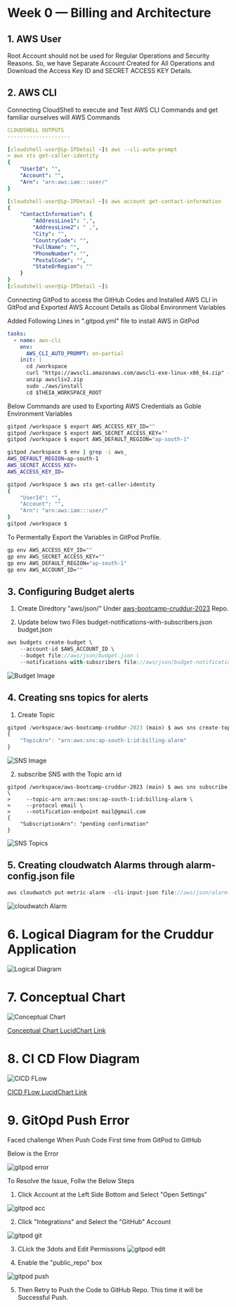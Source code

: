 # Week 0 — Billing and Architecture

## 1. AWS User

Root Account should not be used for Regular Operations and Security Reasons. So, we have Separate Account Created for All Operations and Download the Access Key ID and SECRET ACCESS KEY Details.

## 2. AWS CLI

Connecting CloudShell to execute and Test AWS CLI Commands and get familiar ourselves will AWS Commands


```YAML
CLOUDSHELL OUTPUTS
--------------------

[cloudshell-user@ip-IPDetail ~]$ aws --cli-auto-prompt 
> aws sts get-caller-identity
{
    "UserId": "",
    "Account": "",
    "Arn": "arn:aws:iam:::user/"
}

[cloudshell-user@ip-IPDetail ~]$ aws account get-contact-information
{
    "ContactInformation": {
        "AddressLine1": ",",
        "AddressLine2": " ,",
        "City": "",
        "CountryCode": "",
        "FullName": "",
        "PhoneNumber": "",
        "PostalCode": "",
        "StateOrRegion": ""
    }
}
[cloudshell-user@ip-IPDetail ~]$ 
```

Connecting GitPod to access the GitHub Codes and Installed AWS CLI in GitPod and Exported AWS Account Details as Global Environment Variables

Added Following Lines in ".gitpod.yml" file to install AWS in GitPod

```YAML
tasks:
  - name: aws-cli
    env:
      AWS_CLI_AUTO_PROMPT: on-partial
    init: |
      cd /workspace
      curl "https://awscli.amazonaws.com/awscli-exe-linux-x86_64.zip" -o "awscliv2.zip"
      unzip awscliv2.zip
      sudo ./aws/install
      cd $THEIA_WORKSPACE_ROOT
```
Below Commands are used to Exporting AWS Credentials as Goble Environment Variables
```BASH
gitpod /workspace $ export AWS_ACCESS_KEY_ID=""
gitpod /workspace $ export AWS_SECRET_ACCESS_KEY=""
gitpod /workspace $ export AWS_DEFAULT_REGION="ap-south-1"

gitpod /workspace $ env | grep -i aws_
AWS_DEFAULT_REGION=ap-south-1
AWS_SECRET_ACCESS_KEY=
AWS_ACCESS_KEY_ID=

gitpod /workspace $ aws sts get-caller-identity
{
    "UserId": "",
    "Account": "",
    "Arn": "arn:aws:iam:::user/"
}
gitpod /workspace $ 
```

To Permentally Export the Variables in GitPod Profile.

```BASH
gp env AWS_ACCESS_KEY_ID=""
gp env AWS_SECRET_ACCESS_KEY=""
gp env AWS_DEFAULT_REGION="ap-south-1"
gp env AWS_ACCOUNT_ID=""
```


## 3. Configuring Budget alerts

1. Create Diredtory "aws/json/" Under [aws-bootcamp-cruddur-2023](https://github.com/ganeshpondy/aws-bootcamp-cruddur-2023 "github.com/ganeshpondy/aws-bootcamp-cruddur-2023") Repo.

2. Update below two Files
    budget-notifications-with-subscribers.json
    budget.json

```javascript
aws budgets create-budget \
    --account-id $AWS_ACCOUNT_ID \
    --budget file://aws/json/budget.json \
    --notifications-with-subscribers file://aws/json/budget-notifications-with-subscribers.json
```

![Budget Image](./Images/Week0/Budgets.JPG)

## 4. Creating sns topics for alerts
1. Create Topic

```javascript
gitpod /workspace/aws-bootcamp-cruddur-2023 (main) $ aws sns create-topic --name billing-alarm
{
    "TopicArn": "arn:aws:sns:ap-south-1:id:billing-alarm"
} 
```

![SNS Image](./Images/Week0/SNS1.JPG)

2. subscribe SNS with the Topic arn id
```
gitpod /workspace/aws-bootcamp-cruddur-2023 (main) $ aws sns subscribe \
>     --topic-arn arn:aws:sns:ap-south-1:id:billing-alarm \
>     --protocol email \
>     --notification-endpoint mail@gmail.com
{
    "SubscriptionArn": "pending confirmation"
}
```
![SNS Topics](./Images/Week0/SNS_Topics.JPG)

## 5. Creating cloudwatch Alarms through alarm-config.json file

```javascript
aws cloudwatch put-metric-alarm --cli-input-json file://aws/json/alarm-config.json
```
![cloudwatch Alarm](./Images/Week0/CloudWatch.JPG)


# 6. Logical Diagram for the Cruddur Application

![Logical Diagram](./Images/Week0/Logical-Diagram.jpg)

# 7. Conceptual Chart

![Conceptual Chart](./Images/Week0/Cruddur-Conceptual-Diagram.jpeg)

[Conceptual Chart LucidChart Link](https://lucid.app/lucidchart/9568f89a-ebb8-4f91-b096-5aedf2614f42/edit?invitationId=inv_4361516c-c455-4f36-b78a-1dbb3fe6f548)

# 8. CI CD Flow Diagram

![CICD FLow](./Images/Week0/CICD_FLow.jpeg)

[CICD FLow LucidChart Link](https://lucid.app/lucidchart/dcf4deff-2518-40c6-8dc1-399bc17ad858/edit?invitationId=inv_5510c85d-8dd4-4aa6-b27e-70bbbbdde270)

# 9. GitOpd Push Error 

Faced challenge When Push Code First time from GitPod to GitHub

Below is the Error 

![gitpod error](./Images/Week0/GitPod_err_1.jpg)

To Resolve the Issue, Follw the Below Steps

1. Click Account at the Left Side Bottom and Select "Open Settings"

![gitpod acc](./Images/Week0/GitPod_err_2.1)

2. Click "Integrations" and Select the "GitHub" Account

![gitpod git](./Images/Week0/GitPod_err_3.jpg)

3. CLick the 3dots and Edit Permissions
![gitpod edit](./Images/Week0/GitPod_err_2.jpg)

4. Enable the "public_repo" box

![gitpod push](./Images/Week0/GitPod_err_4.jpg)

5. Then Retry to Push the Code to GitHub Repo. This time it will be Successful Push.

